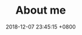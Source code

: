 ---
layout: default
title:  "About me"
date:   2018-12-07 23:45:15 +0800
categories: posts rwd
image:
  teaser: mei.jpg
  feature: mei.jpg
---